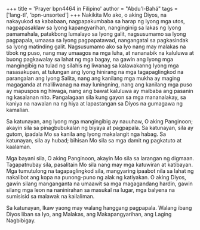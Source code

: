 +++
title = 'Prayer bpn4464 in Filipino'
author = "Abdu'l-Bahá"
tags = ['lang-tl', 'bpn-unsorted']
+++
Nakikita Mo ako, o aking Diyos, na nakayukod sa kababaan, nagpapakumbaba sa harap ng Iyong mga utos, nagpapasaklaw sa Iyong kapangyarihan, nanginginig sa lakas ng Iyong pamamahala, patakbong lumalayo sa Iyong galit, nagsusumamo sa Iyong pagpapala, umaasa sa Iyong pagpapatawad, nangangatal sa pagkasindak sa Iyong matinding galit. Nagsusumamo ako sa Iyo nang may malakas na tibok ng puso, nang may umaagos na mga luha, at nananabik na kaluluwa at buong pagkawalay sa lahat ng mga bagay, na gawin ang Iyong mga mangingibig na tulad ng silahis ng liwanag sa kalawakanng Iyong mga nasasakupan, at tulungan ang Iyong hinirang na mga tagapaglingkod na parangalan ang Iyong Salita, nang ang kanilang mga mukha ay maging magaganda at maliliwanag na may luningning, nang ang kanilang mga puso ay mapuspos ng hiwaga, nang ang bawat kaluluwa ay maibaba ang pasanin ng kasalanan nito. Pangalagaan sila kung gayon sa mga mananalakay, sa kaniya na nawalan na ng hiya at lapastangan sa Diyos na gumagawa ng kamalian.

Sa katunayan, ang Iyong mga mangingibig ay nauuhaw, O aking Panginoon; akayin sila sa pinagbubukalan ng biyaya at pagpapala. Sa katunayan, sila ay gutom, ipadala Mo sa kanila ang Iyong makalangit nga habag. Sa katunayan, sila ay hubad; bihisan Mo sila sa mga damit ng pagkatuto at kaalaman.

Mga bayani sila, O aking Panginoon, akayin Mo sila sa larangan ng digmaan. Tagapatnubay sila, pasalitain Mo sila nang may mga katuwiran at katibayan. Mga tumutulong na tagapaglingkod sila, mangyaring ipaabot nila sa lahat ng nakalibot ang kopa na punong-puno ng alak ng katiyakan. O aking Diyos, gawin silang manganganta na umaawit sa mga magagandang hardin, gawin silang mga leon na naninirahan sa masukal na lugar, mga balyena na sumisisid sa malawak na kailaliman.

Sa katunayan, Ikaw yaong may walang hanggang pagpapala. Walang ibang Diyos liban sa Iyo, ang Malakas, ang Makapangyarihan, ang Laging Nagbibigay.
